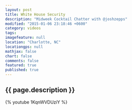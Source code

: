 ```yaml
---
layout: post
title: White House Security
description: "Midweek Cocktail Chatter with @joshzepps"
modified: "2015-01-06 23:18:46 +0600"
category: videos
tags:
imagefeature: null
location: "Charlotte, NC"
locationgps: null
mathjax: false
chart: false
comments: false
featured: true
published: true
---
```


## {{ page.description }}


{% youtube 1KqnWVDUziY %}
